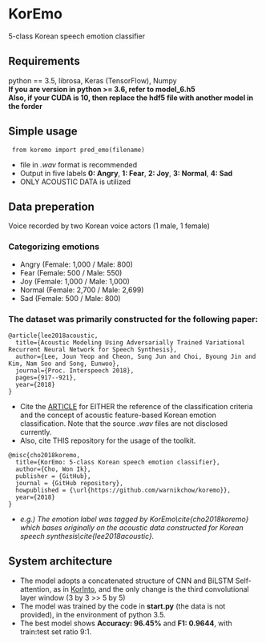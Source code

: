 # KorEmo
5-class Korean speech emotion classifier

## Requirements
python == 3.5, librosa, Keras (TensorFlow), Numpy<br/>
**If you are version in python >= 3.6, refer to model_6.h5**<br/>
**Also, if your CUDA is 10, then replace the hdf5 file with another model in the forder**

## Simple usage
<pre><code> from koremo import pred_emo(filename) </code></pre>
* file in *.wav* format is recommended
* Output in five labels **0: Angry**, **1: Fear**, **2: Joy**, **3: Normal**, **4: Sad**
* ONLY ACOUSTIC DATA is utilized

## Data preperation
Voice recorded by two Korean voice actors (1 male, 1 female)
### Categorizing emotions
* Angry (Female: 1,000 / Male: 800)
* Fear (Female: 500 / Male: 550)
* Joy (Female: 1,000 / Male: 1,000)
* Normal (Female: 2,700 / Male: 2,699)
* Sad (Female: 500 / Male: 800)
### The dataset was primarily constructed for the following paper:
```
@article{lee2018acoustic,
  title={Acoustic Modeling Using Adversarially Trained Variational Recurrent Neural Network for Speech Synthesis},
  author={Lee, Joun Yeop and Cheon, Sung Jun and Choi, Byoung Jin and Kim, Nam Soo and Song, Eunwoo},
  journal={Proc. Interspeech 2018},
  pages={917--921},
  year={2018}
}
```
* Cite the [ARTICLE](https://www.isca-speech.org/archive/Interspeech_2018/pdfs/1598.pdf) for EITHER the reference of the classification criteria and the concept of acoustic feature-based Korean emotion classification. Note that the source *.wav* files are not disclosed currently.
* Also, cite THIS repository for the usage of the toolkit.
```
@misc{cho2018koremo,
  title={KorEmo: 5-class Korean speech emotion classifier},
  author={Cho, Won Ik},
  publisher = {GitHub},
  journal = {GitHub repository},
  howpublished = {\url{https://github.com/warnikchow/koremo}},
  year={2018}
}
```
* *e.g.) The emotion label was tagged by KorEmo\cite{cho2018koremo} which bases originally on the acoustic data constructed for Korean speech synthesis\cite{lee2018acoustic}.*

## System architecture
* The model adopts a concatenated structure of CNN and BiLSTM Self-attention, as in [KorInto](https://github.com/warnikchow/korinto), and the only change is the third convolutional layer window (3 by 3 >> 5 by 5)
* The model was trained by the code in **start.py** (the data is not provided), in the environment of python 3.5.
* The best model shows **Accuracy: 96.45%** and **F1: 0.9644**, with train:test set ratio 9:1.


